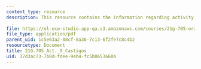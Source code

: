 ```yaml
---
content_type: resource
description: This resource contains the information regarding activity 9 castigos
  .
file: https://ol-ocw-studio-app-qa.s3.amazonaws.com/courses/21g-705-oral-communication-in-spanish-spring-2004/37d3ac737b0dfdee9eb4fc5b0653660a_MIT21G_705S04_act9cast.pdf
file_type: application/pdf
parent_uid: 1c5e63a2-88cf-8a36-7c13-6f2fe7c8c4b2
resourcetype: Document
title: 21G.705_Act._9_Castigos
uid: 37d3ac73-7b0d-fdee-9eb4-fc5b0653660a
---
```

